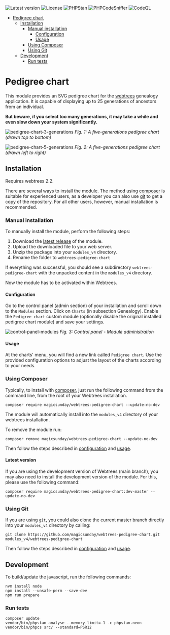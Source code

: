 ![Latest version](https://img.shields.io/github/v/release/magicsunday/webtrees-pedigree-chart?sort=semver)
![License](https://img.shields.io/github/license/magicsunday/webtrees-pedigree-chart)
![PHPStan](https://github.com/magicsunday/webtrees-pedigree-chart/actions/workflows/phpstan.yml/badge.svg)
![PHPCodeSniffer](https://github.com/magicsunday/webtrees-pedigree-chart/actions/workflows/phpcs.yml/badge.svg)
![CodeQL](https://github.com/magicsunday/webtrees-pedigree-chart/actions/workflows/codeql-analysis.yml/badge.svg)


<!-- TOC -->
* [Pedigree chart](#pedigree-chart)
  * [Installation](#installation)
    * [Manual installation](#manual-installation)
      * [Configuration](#configuration)
      * [Usage](#usage)
    * [Using Composer](#using-composer)
    * [Using Git](#using-git)
  * [Development](#development)
    * [Run tests](#run-tests)
<!-- TOC -->


# Pedigree chart
This module provides an SVG pedigree chart for the [webtrees](https://www.webtrees.net) genealogy application.
It is capable of displaying up to 25 generations of ancestors from an individual.

**But beware, if you select too many generations, it may take a while and even slow down your system significantly.**

![pedigree-chart-3-generations](assets/pedigree-chart-top-bottom.png)
*Fig. 1: A five-generations pedigree chart (drawn top to bottom)*

![pedigree-chart-5-generations](assets/pedigree-chart-5-generations.png)
*Fig. 2: A five-generations pedigree chart (drawn left to right)*


## Installation
Requires webtrees 2.2.

There are several ways to install the module. The method using [composer](#using-composer) is suitable
for experienced users, as a developer you can also use [git](#using-git) to get a copy of the repository. For all other users,
however, manual installation is recommended.

### Manual installation
To manually install the module, perform the following steps:

1. Download the [latest release](https://github.com/magicsunday/webtrees-pedigree-chart/releases/latest) of the module.
2. Upload the downloaded file to your web server.
3. Unzip the package into your ``modules_v4`` directory.
4. Rename the folder to ``webtrees-pedigree-chart``

If everything was successful, you should see a subdirectory ``webtrees-pedigree-chart`` with the unpacked content
in the ``modules_v4`` directory.

Now the module has to be activated within Webtrees.

#### Configuration
Go to the control panel (admin section) of your installation and scroll down to the ``Modules`` section. Click
on ``Charts`` (in subsection Genealogy). Enable the ``Pedigree chart`` custom module (optionally disable the original
installed pedigree chart module) and save your settings.

![control-panel-modules](assets/control-panel-modules.png)
*Fig. 3: Control panel - Module administration*

#### Usage
At the charts' menu, you will find a new link called `Pedigree chart`. Use the provided configuration options
to adjust the layout of the charts according to your needs.


### Using Composer
Typically, to install with [composer](https://getcomposer.org/), just run the following command from the command line,
from the root of your Webtrees installation.

``` 
composer require magicsunday/webtrees-pedigree-chart --update-no-dev
```

The module will automatically install into the ``modules_v4`` directory of your webtrees installation.

To remove the module run:
```
composer remove magicsunday/webtrees-pedigree-chart --update-no-dev
```

Then follow the steps described in [configuration](#configuration) and [usage](#usage).

#### Latest version
If you are using the development version of Webtrees (main branch), you may also need to install the development
version of the module. For this, please use the following command:
```
composer require magicsunday/webtrees-pedigree-chart:dev-master --update-no-dev
```


### Using Git
If you are using ``git``, you could also clone the current master branch directly into your ``modules_v4`` directory 
by calling:

```
git clone https://github.com/magicsunday/webtrees-pedigree-chart.git modules_v4/webtrees-pedigree-chart
```

Then follow the steps described in [configuration](#configuration) and [usage](#usage).


## Development
To build/update the javascript, run the following commands:

```
nvm install node
npm install --unsafe-perm --save-dev
npm run prepare
```

### Run tests
```
composer update
vendor/bin/phpstan analyse --memory-limit=-1 -c phpstan.neon
vendor/bin/phpcs src/ --standard=PSR12
```
